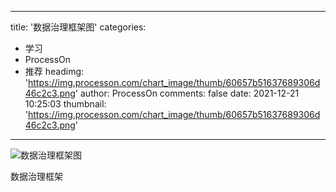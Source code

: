 
---
title: '数据治理框架图'
categories: 
 - 学习
 - ProcessOn
 - 推荐
headimg: 'https://img.processon.com/chart_image/thumb/60657b51637689306d46c2c3.png'
author: ProcessOn
comments: false
date: 2021-12-21 10:25:03
thumbnail: 'https://img.processon.com/chart_image/thumb/60657b51637689306d46c2c3.png'
---

<div>   
<img class="thumb" alt="数据治理框架图" src="https://img.processon.com/chart_image/thumb/60657b51637689306d46c2c3.png" referrerpolicy="no-referrer">
<p>数据治理框架</p>  
</div>
            